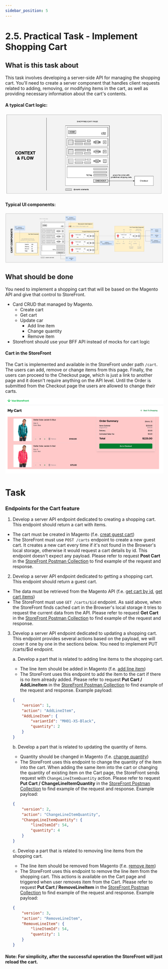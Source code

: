 ```yaml
---
sidebar_position: 5
---
```


# 2.5. Practical Task - Implement Shopping Cart

## What is this task about

This task involves developing a server-side API for managing the shopping cart. You'll need to create a server component that handles client requests related to adding, removing, or modifying items in the cart, as well as providing necessary information about the cart's contents.

#### A typical Cart logic:

![assets/cart-wireframe.png](assets/cart-wireframe.png)

#### Typical UI components:

![cart-components.png](assets/cart-components.png)


## What should be done

You need to implement a shopping cart that will be based on the Magento API and give that control to StoreFront.

- Card CRUD that managed by Magento.
  - Create cart
  - Get cart
  - Update car
    - Add line item
    - Change quantity
    - Remove item
- Storefront should use your BFF API instead of mocks for cart logic

#### Cart in the StoreFront

The Cart is implemented and available in the StoreFront under path `/cart`. The users can add, remove or change items from this page. Finally, the users can proceed to the Checkout page, which is just a link to another page and it doesn't require anything on the API level. Until the Order is submitted from the Checkout page the users are allowed to change their carts.

![Cart Page](assets/2.6/01-cart-page.png)


# Task


### Endpoints for the Cart feature


1. Develop a server API endpoint dedicated to creating a shopping cart. This endpoint should return a cart with items.
- The cart must be created in Magento (f.e. [creat guest cart](https://adobe-commerce.redoc.ly/2.4.7-admin/tag/guest-carts#operation/PostV1Guestcarts))
- The StoreFront must use `POST /carts` endpoint to create a new guest cart. It creates a new cart every time if it's not found in the Browser's local storage, otherwise it would request a cart details by id. This endpoint doesn't expect any payload. Please refer to request **Post Cart** in the [StoreFront Postman Collection](https://github.com/EPAM-JS-Competency-center/camp-storefront-nuxt/tree/main/postman) to find example of the request and response.


2. Develop a server API endpoint dedicated to getting a shopping cart. This endpoint should return a guest cart.
- The data must be retrieved from the Magento API (f.e. [get cart by id](https://adobe-commerce.redoc.ly/2.4.7-admin/tag/guest-cartscartId#operation/GetV1GuestcartsCartId), [get cart items](https://adobe-commerce.redoc.ly/2.4.7-admin/tag/guest-cartscartIditems#operation/GetV1GuestcartsCartIdItems))
- The StoreFront must use `GET /carts/$id` endpoint. As said above, when the StoreFront finds cached cart in the Browser's local storage it tries to request the current data from the API. Please refer to request **Get Cart** in the [StoreFront Postman Collection](https://github.com/EPAM-JS-Competency-center/camp-storefront-nuxt/tree/main/postman) to find example of the request and response.

3. Develop a server API endpoint dedicated to updating a shopping cart. This endpoint provides several actions based on the payload, we will cover it one by one in the sections below. You need to implement PUT /carts/$id endpoint.

    a. Develop a part that is related to adding line items to the shopping cart.
    - The line item should be added in Magento (f.e. [add line item](https://adobe-commerce.redoc.ly/2.4.7-admin/tag/guest-cartscartIditems#operation/PostV1GuestcartsCartIdItems))
    - The StoreFront uses this endpoint to add the item to the cart if there is no item already added. Please refer to request **Put Cart / AddLineItem** in the [StoreFront Postman Collection](https://github.com/EPAM-JS-Competency-center/camp-storefront-nuxt/tree/main/postman) to find example of the request and response. Example payload:
    ```json
    {
        "version": 1,
        "action": "AddLineItem",
        "AddLineItem": {
            "variantId": "MH01-XS-Black",
            "quantity": 2
        }
    }
    ```

    b. Develop a part that is related to updating the quantity of items.
    - Quantity should be changed in Magento (f.e. [change quantity](https://adobe-commerce.redoc.ly/2.4.7-admin/tag/guest-cartscartIditemsitemId#operation/PutV1GuestcartsCartIdItemsItemId))
    - The StoreFront uses this endpoint to change the quantity of the item into the cart. When adding the same item into the cart or changing the quantity of existing item on the Cart page, the StoreFront sends request with `ChangeLineItemQuantity` action. Please refer to request **Put Cart / ChangeLineItemQuantity** in the [StoreFront Postman Collection](https://github.com/EPAM-JS-Competency-center/camp-storefront-nuxt/tree/main/postman) to find example of the request and response. Example payload:
    ```json
    {
        "version": 2,
        "action": "ChangeLineItemQuantity",
        "ChangeLineItemQuantity": {
            "lineItemId": 54,
            "quantity": 4
        }
    }
    ```

    c. Develop a part that is related to removing line items from the shopping cart.
    - The line item should be removed from Magento (f.e. [remove item](https://adobe-commerce.redoc.ly/2.4.7-admin/tag/guest-cartscartIditemsitemId#operation/DeleteV1GuestcartsCartIdItemsItemId))
    - The StoreFront uses this endpoint to remove the line item from the shopping cart. This actions is available on the Cart page and triggered when user removes item from the Cart. Please refer to request **Put Cart / RemoveLineItem** in the [StoreFront Postman Collection](https://github.com/EPAM-JS-Competency-center/camp-storefront-nuxt/tree/main/postman) to find example of the request and response. Example payload:
    ```json
    {
        "version": 3,
        "action": "RemoveLineItem",
        "RemoveLineItem": {
            "lineItemId": 54,
            "quantity": 1
        }
    }
    ```

#### Note: For simplicity, after the successful operation the StoreFront will just reload the cart.

